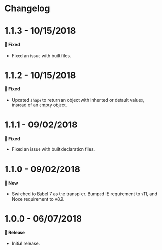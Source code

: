 # Changelog

# 1.1.3 - 10/15/2018

#### 🐞 Fixed

- Fixed an issue with built files.

# 1.1.2 - 10/15/2018

#### 🐞 Fixed

- Updated `shape` to return an object with inherited or default values, instead of an empty object.

# 1.1.1 - 09/02/2018

#### 🐞 Fixed

- Fixed an issue with built declaration files.

# 1.1.0 - 09/02/2018

#### 🚀 New

- Switched to Babel 7 as the transpiler. Bumped IE requirement to v11, and Node requirement to v8.9.

# 1.0.0 - 06/07/2018

#### 🎉 Release

- Initial release.
